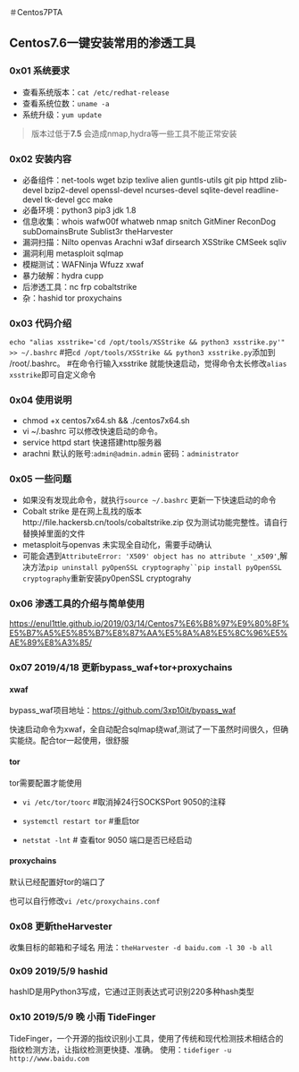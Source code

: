 ＃Centos7PTA
## Centos7.6一键安装常用的渗透工具
### 0x01 系统要求
- 查看系统版本：`cat /etc/redhat-release`
- 查看系统位数：`uname -a`
- 系统升级：`yum update`
>版本过低于**7.5** 会造成nmap,hydra等一些工具不能正常安装
### 0x02 安装内容
- 必备组件：net-tools wget bzip texlive alien guntls-utils git pip httpd zlib-devel bzip2-devel openssl-devel ncurses-devel sqlite-devel readline-devel tk-devel gcc make
- 必备环境：python3 pip3 jdk 1.8
- 信息收集：whois wafw00f whatweb nmap snitch GitMiner ReconDog subDomainsBrute Sublist3r theHarvester
- 漏洞扫描：Nilto openvas Arachni w3af dirsearch  XSStrike CMSeek sqliv 
- 漏洞利用 metasploit sqlmap
- 模糊测试：WAFNinja Wfuzz xwaf
- 暴力破解：hydra cupp 
- 后渗透工具：nc frp cobaltstrike
- 杂：hashid tor proxychains
### 0x03 代码介绍
`echo "alias xsstrike='cd /opt/tools/XSStrike && python3 xsstrike.py'" >> ~/.bashrc`
#把`cd /opt/tools/XSStrike && python3 xsstrike.py`添加到 /root/.bashrc。
#在命令行输入xsstrike 就能快速启动，觉得命令太长修改`alias xsstrike`即可自定义命令
### 0x04 使用说明
- chmod +x centos7x64.sh && ./centos7x64.sh
- vi ~/.bashrc 可以修改快速启动的命令。
- service httpd start 快速搭建http服务器
- arachni 默认的账号:`admin@admin.admin` 密码：`administrator`
### 0x05 一些问题
- 如果没有发现此命令，就执行`source ~/.bashrc` 更新一下快速启动的命令
- Cobalt strike 是在网上乱找的版本http://file.hackersb.cn/tools/cobaltstrike.zip 仅为测试功能完整性。请自行替换掉里面的文件
- metasploit与openvas 未实现全自动化，需要手动确认
- 可能会遇到`AttributeError: 'X509' object has no attribute '_x509'`,解决方法`pip uninstall pyOpenSSL cryptography``pip install pyOpenSSL cryptography`重新安装py0penSSL cryptograhy
### 0x06 渗透工具的介绍与简单使用
https://enul1ttle.github.io/2019/03/14/Centos7%E6%B8%97%E9%80%8F%E5%B7%A5%E5%85%B7%E8%87%AA%E5%8A%A8%E5%8C%96%E5%AE%89%E8%A3%85/
### 0x07 2019/4/18 更新bypass_waf+tor+proxychains
#### xwaf
bypass_waf项目地址：https://github.com/3xp10it/bypass_waf

快速启动命令为xwaf，全自动配合sqlmap绕waf,测试了一下虽然时间很久，但确实能绕。配合tor一起使用，很舒服
#### tor
tor需要配置才能使用

- `vi /etc/tor/toorc`  #取消掉24行SOCKSPort 9050的注释

- `systemctl restart tor` #重启tor

- `netstat -lnt`   # 查看tor 9050 端口是否已经启动
#### proxychains 
默认已经配置好tor的端口了

也可以自行修改`vi /etc/proxychains.conf`
### 0x08 更新theHarvester
收集目标的邮箱和子域名
用法：`theHarvester -d baidu.com -l 30 -b all`
### 0x09 2019/5/9  hashid 
hashID是用Python3写成，它通过正则表达式可识别220多种hash类型
### 0x10 2019/5/9 晚 小雨 TideFinger
TideFinger，一个开源的指纹识别小工具，使用了传统和现代检测技术相结合的指纹检测方法，让指纹检测更快捷、准确。
使用：`tidefiger -u http://www.baidu.com`
